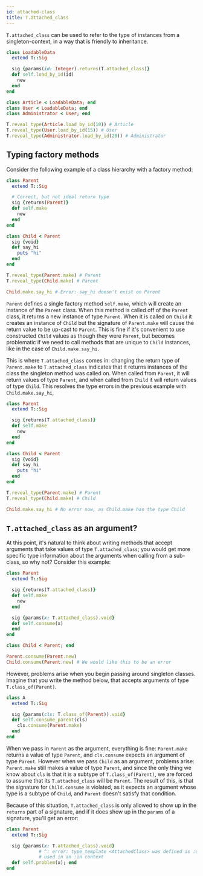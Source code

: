 ```yaml
---
id: attached-class
title: T.attached_class
---
```


`T.attached_class` can be used to refer to the type of instances from a
singleton-context, in a way that is friendly to inheritance.

```ruby
class LoadableData
  extend T::Sig

  sig {params(id: Integer).returns(T.attached_class)}
  def self.load_by_id(id)
    new
  end
end

class Article < LoadableData; end
class User < LoadableData; end
class Administrator < User; end

T.reveal_type(Article.load_by_id(10)) # Article
T.reveal_type(User.load_by_id(15)) # User
T.reveal_type(Administrator.load_by_id(20)) # Administrator
```

## Typing factory methods

Consider the following example of a class hierarchy with a factory method:

```ruby
class Parent
  extend T::Sig

  # Correct, but not ideal return type
  sig {returns(Parent)}
  def self.make
    new
  end
end

class Child < Parent
  sig {void}
  def say_hi
    puts "hi"
  end
end

T.reveal_type(Parent.make) # Parent
T.reveal_type(Child.make) # Parent

Child.make.say_hi # Error: say_hi doesn't exist on Parent
```

`Parent` defines a single factory method `self.make`, which will create an
instance of the `Parent` class. When this method is called off of the `Parent`
class, it returns a new instance of type `Parent`. When it is called on `Child`
it creates an instance of `Child` but the signature of `Parent.make` will cause
the return value to be up-cast to `Parent`. This is fine if it's convenient to
use constructed `Child` values as though they were `Parent`, but becomes
problematic if we need to call methods that are unique to `Child` instances,
like in the case of `Child.make.say_hi`.

This is where `T.attached_class` comes in: changing the return type of
`Parent.make` to `T.attached_class` indicates that it returns instances of the
class the singleton method was called on. When called from `Parent`, it will
return values of type `Parent`, and when called from `Child` it will return
values of type `Child`. This resolves the type errors in the previous example
with `Child.make.say_hi`,

```ruby
class Parent
  extend T::Sig

  sig {returns(T.attached_class)}
  def self.make
    new
  end
end

class Child < Parent
  sig {void}
  def say_hi
    puts "hi"
  end
end

T.reveal_type(Parent.make) # Parent
T.reveal_type(Child.make) # Child

Child.make.say_hi # No error now, as Child.make has the type Child
```

## `T.attached_class` as an argument?

At this point, it's natural to think about writing methods that accept arguments
that take values of type `T.attached_class`; you would get more specific type
information about the arguments when calling from a sub-class, so why not?
Consider this example:

```ruby
class Parent
  extend T::Sig

  sig {returns(T.attached_class)}
  def self.make
    new
  end

  sig {params(x: T.attached_class).void}
  def self.consume(x)
  end
end

class Child < Parent; end

Parent.consume(Parent.new)
Child.consume(Parent.new) # We would like this to be an error
```

However, problems arise when you begin passing around singleton classes. Imagine
that you write the method below, that accepts arguments of type
`T.class_of(Parent)`.

```ruby
class A
  extend T::Sig

  sig {params(cls: T.class_of(Parent)).void}
  def self.consume_parent(cls)
    cls.consume(Parent.make)
  end
end
```

When we pass in `Parent` as the argument, everything is fine: `Parent.make`
returns a value of type `Parent`, and `cls.consume` expects an argument of type
`Parent`. However when we pass `Child` as an argument, problems arise:
`Parent.make` still makes a value of type `Parent`, and since the only thing we
know about `cls` is that it is a subtype of `T.class_of(Parent)`, we are forced
to assume that its `T.attached_class` will be `Parent`. The result of this, is
that the signature for `Child.consume` is violated, as it expects an argument
whose type is a subtype of `Child`, and `Parent` doesn't satisfy that condition.

Because of this situation, `T.attached_class` is only allowed to show up in the
`returns` part of a signature, and if it does show up in the `params` of a
signature, you'll get an error:

```ruby
class Parent
  extend T::Sig

  sig {params(x: T.attached_class).void}
            # ^: error: type_template <AttachedClass> was defined as :out but is
            # used in an :in context
  def self.problem(x); end
end
```
